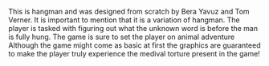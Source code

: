 This is hangman and was designed from scratch by Bera Yavuz and Tom Verner. It is important to mention that it is a variation of hangman. The player is tasked with figuring out what the unknown word is before the man is fully hung. The game is sure to set the player on animal adventure
Although the game might come as basic at first the graphics are guaranteed to make the player truly experience the medival torture present in the game!
